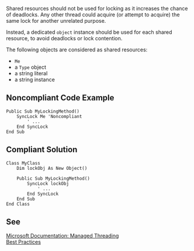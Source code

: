 
Shared resources should not be used for locking as it increases the chance of deadlocks. Any other thread could acquire (or attempt to acquire) the same lock for another unrelated purpose.

Instead, a dedicated `object` instance should be used for each shared resource, to avoid deadlocks or lock contention.

The following objects are considered as shared resources:

- `Me`
- a `Type` object
- a string literal
- a string instance


## Noncompliant Code Example


    Public Sub MyLockingMethod()
        SyncLock Me 'Noncompliant
            ' ...
        End SyncLock
    End Sub


## Compliant Solution


    Class MyClass
        Dim lockObj As New Object()
    
        Public Sub MyLockingMethod()
            SyncLock lockObj
                ' ...
            End SyncLock
        End Sub
    End Class


## See

[Microsoft Documentation: Managed Threading<br>Best Practices](https://docs.microsoft.com/en-us/dotnet/standard/threading/managed-threading-best-practices)
